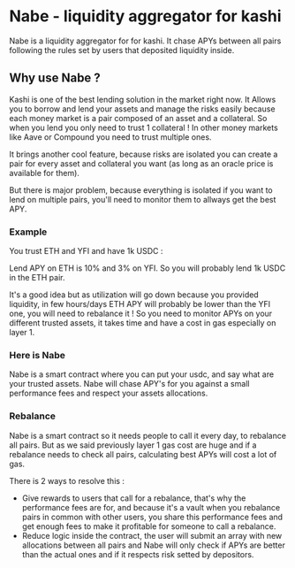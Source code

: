 # Nabe - liquidity aggregator for kashi

Nabe is a liquidity aggregator for for kashi.
It chase APYs between all pairs following the rules set by users that deposited liquidity inside.

## Why use Nabe ?

Kashi is one of the best lending solution in the market right now. It Allows you to borrow and lend your assets and manage the risks easily because each money market is a pair composed of an asset and a collateral. So when you lend you only need to trust 1 collateral ! In other money markets like Aave or Compound you need to trust multiple ones.

It brings another cool feature, because risks are isolated you can create a pair for every asset and collateral you want (as long as an oracle price is available for them).

But there is major problem, because everything is isolated if you want to lend on multiple pairs, you'll need to monitor them to allways get the best APY.

### Example

You trust ETH and YFI and have 1k USDC :

Lend APY on ETH is 10% and 3% on YFI.
So you will probably lend 1k USDC in the ETH pair.

It's a good idea but as utilization will go down because you provided liquidity, in few hours/days ETH APY will probably be lower than the YFI one, you will need to rebalance it !
So you need to monitor APYs on your different trusted assets, it takes time and have a cost in gas especially on layer 1.

### Here is Nabe

Nabe is a smart contract where you can put your usdc, and say what are your trusted assets.
Nabe will chase APY's for you against a small performance fees and respect your assets allocations.

### Rebalance

Nabe is a smart contract so it needs people to call it every day, to rebalance all pairs.
But as we said previously layer 1 gas cost are huge and if a rebalance needs to check all pairs, calculating best APYs will cost a lot of gas.

There is 2 ways to resolve this :

- Give rewards to users that call for a rebalance, that's why the performance fees are for, and because it's a vault when you rebalance pairs in common with other users, you share this performance fees and get enough fees to make it profitable for someone to call a rebalance.
- Reduce logic inside the contract, the user will submit an array with new allocations between all pairs and Nabe will only check if APYs are better than the actual ones and if it respects risk setted by depositors.
